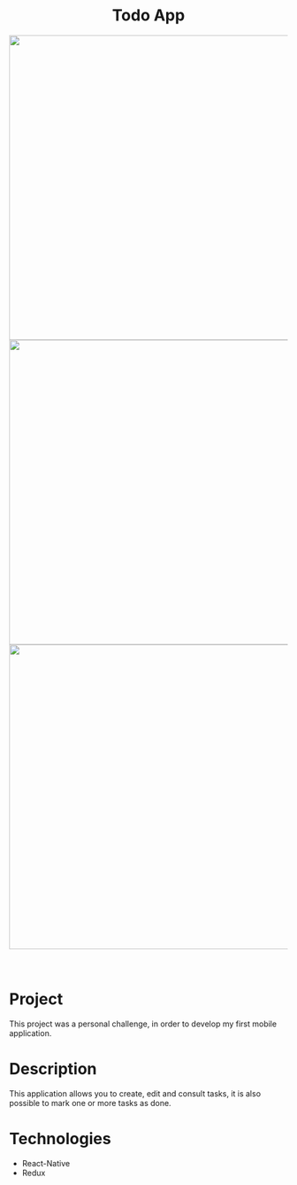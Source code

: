 <h1 align="center">Todo App</h1>


<div align="center">

<img src="https://user-images.githubusercontent.com/13355908/111907540-9a80d900-8a34-11eb-9215-4633e172a6b6.jpg" height="550px"/>

<img src="https://user-images.githubusercontent.com/13355908/111907685-327ec280-8a35-11eb-802a-fac2b76c65fd.jpg" height="550px"/>

<img src="https://user-images.githubusercontent.com/13355908/111907708-4cb8a080-8a35-11eb-99f7-80c5b639e789.jpg" height="550px"/>

</div>


<br/>
<br/>

# Project
This project was a personal challenge, in order to develop my first mobile application.

# Description
This application allows you to create, edit and consult tasks, it is also possible to mark one or more tasks as done.

# Technologies
- React-Native
- Redux
